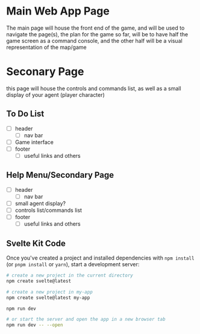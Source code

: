 # Main Web App Page 

The main page will house the front end of the game, and will be used to navigate the page(s), 
the plan for the game so far, will be to have half the game screen as a command console, and the other half will be a visual representation of the map/game

# Seconary Page 

this page will house the controls and commands list, as well as a small display of your agent (player character)

## To Do List 
- [ ] header
  - [ ] nav bar
- [ ] Game interface
- [ ] footer
  - [ ] useful links and others

## Help Menu/Secondary Page 
- [ ] header
  - [ ] nav bar
- [ ] small agent display?
- [ ] controls list/commands list
- [ ] footer
  - [ ] useful links and others

## Svelte Kit Code 

Once you've created a project and installed dependencies with `npm install` (or `pnpm install` or `yarn`), start a development server:

```bash
# create a new project in the current directory
npm create svelte@latest

# create a new project in my-app
npm create svelte@latest my-app
```
```bash
npm run dev

# or start the server and open the app in a new browser tab
npm run dev -- --open
```

